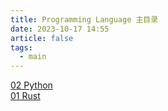 ```yaml
---
title: Programming Language 主目录
date: 2023-10-17 14:55
article: false
tags:
  - main
---
```

[02 Python](02%20Python/02%20Python)  
[01 Rust](01%20Rust/01%20Rust)

